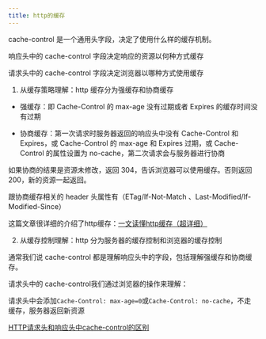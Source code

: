 ```yaml
---
title: http的缓存
---
```


cache-control 是一个通用头字段，决定了使用什么样的缓存机制。

响应头中的 cache-control 字段决定响应的资源以何种方式缓存

请求头中的 cache-control 字段决定浏览器以哪种方式使用缓存

1. 从缓存策略理解：http 缓存分为强缓存和协商缓存

- 强缓存：即 Cache-Control 的 max-age 没有过期或者 Expires 的缓存时间没有过期

- 协商缓存：第一次请求时服务器返回的响应头中没有 Cache-Control 和 Expires，或 Cache-Control 的 max-age 和 Expires 过期，或 Cache-Control 的属性设置为 no-cache，第二次请求会与服务器进行协商

如果协商的结果是资源未修改，返回 304，告诉浏览器可以使用缓存。否则返回 200，新的资源一起返回。

跟协商缓存相关的 header 头属性有（ETag/If-Not-Match 、Last-Modified/If-Modified-Since）

这篇文章很详细的介绍了http缓存：[一文读懂http缓存（超详细）](https://mp.weixin.qq.com/s?__biz=MjM5MDE2NjYxNw==&mid=2447866020&idx=1&sn=74d965f9f29c8408d93da49031b42507&chksm=b25b2392852caa8430981da2bcc56deddb68547e10288566a8e946c34e77c6b93406ff87da88&scene=21#wechat_redirect)

2. 从缓存控制理解：http 分为服务器的缓存控制和浏览器的缓存控制

通常我们说 cache-control 都是理解响应头中的字段，包括理解强缓存和协商缓存。

请求头中的 cache-control我们通过浏览器的操作来理解：

请求头中会添加`Cache-Control: max-age=0`或`Cache-Control: no-cache`，不走缓存，服务器返回新资源

[HTTP请求头和响应头中cache-control的区别](https://segmentfault.com/a/1190000038996958)